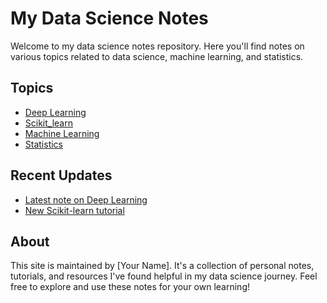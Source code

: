 # My Data Science Notes

Welcome to my data science notes repository. Here you'll find notes on various topics related to data science, machine learning, and statistics.

## Topics

- [Deep Learning](src/deep_learning/index.md)
- [Scikit_learn](src/scikit_learn/index.md)
- [Machine Learning](src/machine_learning/index.md)
- [Statistics](src/statistics/index.md)

## Recent Updates

- [Latest note on Deep Learning](src/deep-learning/latest-note.md)
- [New Scikit-learn tutorial](src/scikit-learn/new-tutorial.md)

## About

This site is maintained by [Your Name]. It's a collection of personal notes, tutorials, and resources I've found helpful in my data science journey. Feel free to explore and use these notes for your own learning!